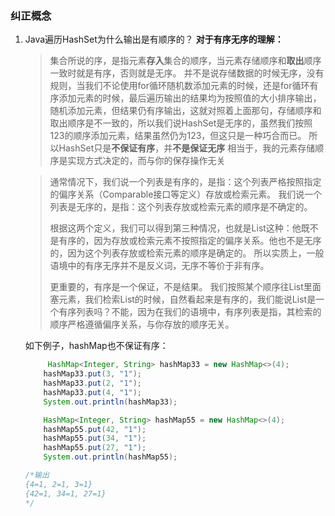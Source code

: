 ### 纠正概念

1. Java遍历HashSet为什么输出是有顺序的？
   **对于有序无序的理解：**

   > 集合所说的序，是指元素**存入**集合的顺序，当元素存储顺序和**取出**顺序一致时就是有序，否则就是无序。 
   > 并不是说存储数据的时候无序，没有规则，当我们不论使用for循环随机数添加元素的时候，还是for循环有序添加元素的时候，最后遍历输出的结果均为按照值的大小排序输出，随机添加元素，但结果仍有序输出，这就对照着上面那句，存储顺序和取出顺序是不一致的，所以我们说HashSet是无序的，虽然我们按照123的顺序添加元素，结果虽然仍为123，但这只是一种巧合而已。
   > 所以HashSet只是**不保证有序**，并**不是保证无序**
   > 相当于，我的元素存储顺序是实现方式决定的，而与你的保存操作无关

   > 通常情况下，我们说一个列表是有序的，是指：这个列表严格按照指定的偏序关系（Comparable接口等定义）存放或检索元素。
   > 我们说一个列表是无序的，是指：这个列表存放或检索元素的顺序是不确定的。
   >
   > 根据这两个定义，我们可以得到第三种情况，也就是List这种：他既不是有序的，因为存放或检索元素不按照指定的偏序关系。他也不是无序的，因为这个列表存放或检索元素的顺序是确定的。
   > 所以实质上，一般语境中的有序无序并不是反义词，无序不等价于非有序。
   >
   > 更重要的，有序是一个保证，不是结果。
   > 我们按照某个顺序往List里面塞元素，我们检索List的时候，自然看起来是有序的，我们能说List是一个有序列表吗？不能，因为在我们的语境中，有序列表是指，其检索的顺序严格遵循偏序关系，与你存放的顺序无关。   

   如下例子，hashMap也不保证有序：

   ```java
    	HashMap<Integer, String> hashMap33 = new HashMap<>(4);
       hashMap33.put(3, "1");
       hashMap33.put(2, "1");
       hashMap33.put(4, "1");
       System.out.println(hashMap33);
   
       HashMap<Integer, String> hashMap55 = new HashMap<>(4);
       hashMap55.put(42, "1");
       hashMap55.put(34, "1");
       hashMap55.put(27, "1");
       System.out.println(hashMap55);
   
   /*输出
   {4=1, 2=1, 3=1}
   {42=1, 34=1, 27=1}
   */
   ```

   
